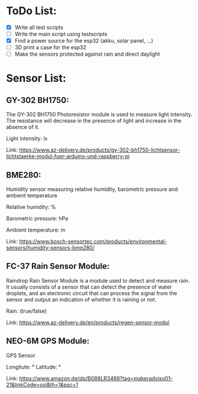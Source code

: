 # ToDo List:

- [x] Write all test scripts
- [ ] Write the main script using testscripts
- [x] Find a power source for the esp32 (akku, solar panel, ...)
- [ ] 3D print a case for the esp32
- [ ] Make the sensors protected against rain and direct daylight

# Sensor List:

## GY-302 BH1750:

The GY-302 BH1750 Photoresistor module is used to measure light intensity. The resistance will decrease in the presence of light and increase in the absence of it. 

Light intensity: lx

Link:
https://www.az-delivery.de/products/gy-302-bh1750-lichtsensor-lichtstaerke-modul-fuer-arduino-und-raspberry-pi

## BME280:

Humidity sensor measuring relative humidity, barometric pressure and ambient temperature

Relative humidity: %

Barometric pressure: hPa

Ambient temperature: m

Link:
https://www.bosch-sensortec.com/products/environmental-sensors/humidity-sensors-bme280/

##  FC-37 Rain Sensor Module:

Raindrop Rain Sensor Module is a module used to detect and measure rain. It usually consists of a sensor that can detect the presence of water droplets, and an electronic circuit that can process the signal from the sensor and output an indication of whether it is raining or not. 

Rain: (true/false)

Link:
https://www.az-delivery.de/en/products/regen-sensor-modul

##  NEO-6M GPS Module:

GPS Sensor 

Longitute: °
Latitude: °

Link:
https://www.amazon.de/dp/B088LR3488?tag=makeradviso01-21&linkCode=osi&th=1&psc=1












